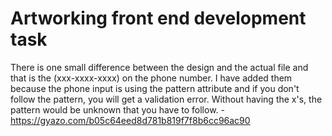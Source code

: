 # Artworking front end development task

There is one small difference between the design and the actual file and that is the (xxx-xxxx-xxxx) on the phone number. I have added them because the phone input is using the pattern attribute and if you don't follow the pattern, you will get a validation error. Without having the x's, the pattern would be unknown that you have to follow. - https://gyazo.com/b05c64eed8d781b819f7f8b6cc96ac90
